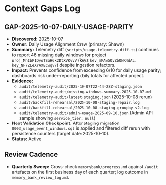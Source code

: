 # Context Gaps Log

## GAP-2025-10-07-DAILY-USAGE-PARITY
- **Discovered:** 2025-10-07
- **Owner:** Daily Usage Alignment Crew (primary: Shawn)
- **Summary:** Telemetry diff (`scripts/usage-telemetry-diff.ts`) continues to report 46 missing daily windows for project `proj_MhIbP1DyoTSqH6k2DtXVKvvV` (keys `key_mPAw5OyZbONR4dAL`, `key_NF7ZLeXYAXECwqv7`) despite ingestion refactors.
- **Impact:** Prevents confidence from exceeding 6/10 for daily usage parity; dashboards risk under-reporting daily totals for affected project.
- **Evidence:**
  - `audit/telemetry-audit/2025-10-07T22-44-28Z-staging.json`
  - `audit/telemetry-audit/missing-windows-summary-2025-10-07.md`
  - `audit/telemetry-audit/latest-staging.json` (2025-10-08 rerun)
  - `audit/backfill-rehearsal/2025-10-08-staging-repair.log`
  - `audit/backfill-rehearsal/2025-10-08-staging-groupby-v2.log`
  - `audit/telemetry-audit/admin-usage-2025-09-10.json` (Admin API sample showing `service_tier: null`)
- **Next Validation Checkpoint:** After staging migration `0003_usage_event_windows.sql` is applied and filtered diff rerun with persistence counters (target date: 2025-10-10).
- **Status:** Active

## Review Cadence
- **Quarterly Sweep:** Cross-check `memorybank/progress.md` against `/audit` artefacts on the first business day of each quarter; log outcome in `memory_bank_review_log.md`.
